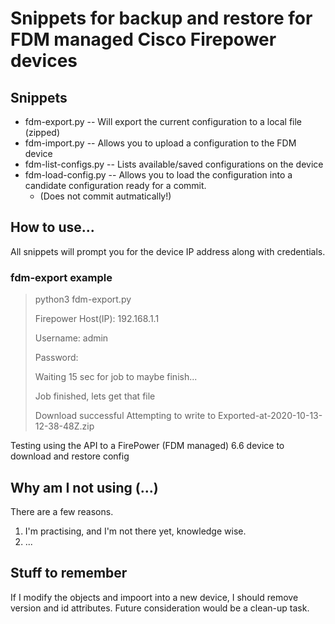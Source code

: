 # Snippets for backup and restore for FDM managed Cisco Firepower devices

## Snippets

* fdm-export.py -- Will export the current configuration to a local file (zipped)
* fdm-import.py -- Allows you to upload a configuration to the FDM device
* fdm-list-configs.py -- Lists available/saved configurations on the device
* fdm-load-config.py -- Allows you to load the configuration into a candidate configuration ready for a commit.
  * (Does not commit autmatically!)

## How to use...

All snippets will prompt you for the device IP address along with credentials.

### fdm-export example
> python3 fdm-export.py
>
> Firepower Host(IP): 192.168.1.1
>
> Username: admin
>
> Password: 
>
> Waiting 15 sec for job to maybe finish...
>
> Job finished, lets get that file
>
> Download successful
> Attempting to write to Exported-at-2020-10-13-12-38-48Z.zip 



Testing using the API to a FirePower (FDM managed) 6.6 device to download and restore config

## Why am I not using (...)

There are a few reasons.

1. I'm practising, and I'm not there yet, knowledge wise.
2. ...

## Stuff to remember

If I modify the objects and impoort into a new device, I should remove version and id attributes.
Future consideration would be a clean-up task.

